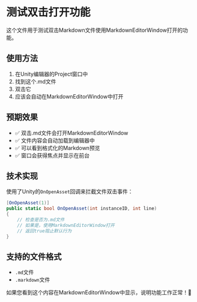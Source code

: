 # 测试双击打开功能

这个文件用于测试双击Markdown文件使用MarkdownEditorWindow打开的功能。

## 使用方法

1. 在Unity编辑器的Project窗口中
2. 找到这个.md文件
3. 双击它
4. 应该会自动在MarkdownEditorWindow中打开

## 预期效果

- ✅ 双击.md文件会打开MarkdownEditorWindow
- ✅ 文件内容会自动加载到编辑器中
- ✅ 可以看到格式化的Markdown预览
- ✅ 窗口会获得焦点并显示在前台

## 技术实现

使用了Unity的`OnOpenAsset`回调来拦截文件双击事件：

```csharp
[OnOpenAsset(1)]
public static bool OnOpenAsset(int instanceID, int line)
{
    // 检查是否为.md文件
    // 如果是，使用MarkdownEditorWindow打开
    // 返回true阻止默认行为
}
```

## 支持的文件格式

- `.md`文件
- `.markdown`文件

如果您看到这个内容在MarkdownEditorWindow中显示，说明功能工作正常！🎉
